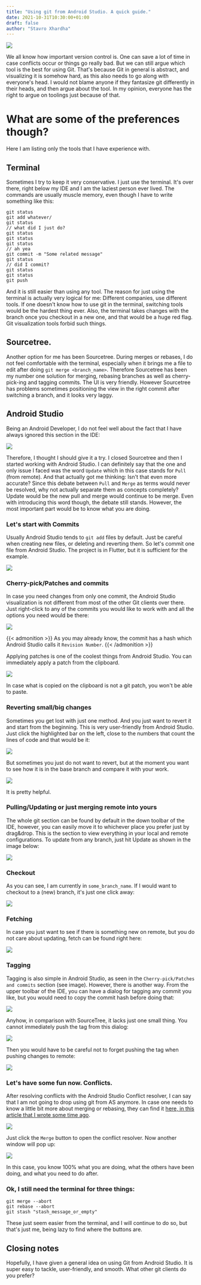 ```yaml
---
title: "Using git from Android Studio. A quick guide."
date: 2021-10-31T10:30:00+01:00
draft: false
author: "Stavro Xhardha"
---
```


![](/images/duck.jpeg)

We all know how important version control is. One can save a lot of time in case conflicts occur or things go really bad. But we can still argue which tool is the best for using Git. That's because Git in general is abstract, and visualizing it is somehow hard, as this also needs to go along with everyone's head. I would not blame anyone if they fantasize git differently in their heads, and then argue about the tool. In my opinion, everyone has the right to argue on toolings just because of that.

# What are some of the preferences though?
Here I am listing only the tools that I have experience with.

## Terminal

Sometimes I try to keep it very conservative. I just use the terminal. It's over there, right below my IDE and I am the laziest person ever lived. The commands are usually muscle memory, even though I have to write something like this:

```
git status
git add whatever/
git status
// what did I just do?
git status
git status
git status
// ah yea
git commit -m "Some related message"
git status
// did I commit?
git status
git status
git push
```

And it is still easier than using any tool. The reason for just using the terminal is actually very logical for me: Different companies, use different tools. If one doesn't know how to use git in the terminal, switching tools would be the hardest thing ever. Also, the terminal takes changes with the branch once you checkout in a new one, and that would be a huge red flag. Git visualization tools forbid such things.

## Sourcetree.
Another option for me has been Sourcetree. During merges or rebases, I do not feel comfortable with the terminal, especially when it brings me a file to edit after doing `git merge <branch_name>`. Therefore Sourcetree has been my number one solution for merging, rebasing branches as well as cherry-pick-ing and tagging commits. The UI is very friendly. However Sourcetree has problems sometimes positioning the view in the right commit after switching a branch, and it looks very laggy.

## Android Studio
Being an Android Developer, I do not feel well about the fact that I have always ignored this section in the IDE:

![](/images/git_as.jpg)

Therefore, I thought I should give it a try. I closed Sourcetree and then I started working with Android Studio. I can definitely say that the one and only issue I faced was
the word `Update` which in this case stands for `Pull` (from remote). And that actually got me thinking: Isn't that even more accurate? Since this debate between `Pull` and `Merge` as terms would never be resolved, why not actually separate them as concepts completely? Update would be the new pull and merge would continue to be merge. Even with introducing this word though, the debate still stands. However, the most important part would be to know what you are doing.

### Let's start with Commits

Usually Android Studio tends to `git add` files by default. Just be careful when creating new files, or deleting and reverting them. So let's commit one file from Android Studio. The project is in Flutter, but it is sufficient for the example. 

![](/images/git_commit_as.png)

### Cherry-pick/Patches and commits

In case you need changes from only one commit, the Android Studio visualization is not different from most of the other Git clients over there. Just right-click to any of the commits you would like to work with and all the options you need would be there:

![](/images/git_branch_operations.png)

{{< admonition >}}
As you may already know, the commit has a hash which Android Studio calls it `Revision Number`.
{{< /admonition >}}

Applying patches is one of the coolest things from Android Studio. You can immediately apply a patch from the clipboard.

![](/images/git_as_patch.png)

In case what is copied on the clipboard is not a git patch, you won't be able to paste.

### Reverting small/big changes

Sometimes you get lost with just one method. And you just want to revert it and start from the beginning. This is very user-friendly from Android Studio. Just click the highlighted bar on the left, close to the numbers that count the lines of code and that would be it:

![](/images/git_as_revert.png)

But sometimes you just do not want to revert, but at the moment you want to see how it is in the base branch and compare it with your work. 

![](/images/git_as_compare.jpg)

It is pretty helpful.

### Pulling/Updating or just merging remote into yours

The whole git section can be found by default in the down toolbar of the IDE, however, you can easily move it to whichever place you prefer just by drag&drop.
This is the section to view everything in your local and remote configurations. To update from any branch, just hit Update as shown in the image below:

![](/images/git_as_update.png)

### Checkout

As you can see, I am currently in `some_branch_name`. If I would want to checkout to a (new) branch, it's just one click away:

![](/images/git_checkout_as.png)

### Fetching

In case you just want to see if there is something new on remote, but you do not care about updating, fetch can be found right here:

![](/images/git_as_fetch.png)

### Tagging

Tagging is also simple in Android Studio, as seen in the `Cherry-pick/Patches and commits` section (see image). However, there is another way. From the upper toolbar of the IDE, you can have a dialog for tagging any commit you like, but you would need to copy the commit hash before doing that:

![](/images/git_new_tag.png)

Anyhow, in comparison with SourceTree, it lacks just one small thing. You cannot immediately push the tag from this dialog:

![](/images/git_tag_no_push.png)

Then you would have to be careful not to forget pushing the tag when pushing changes to remote:

![](/images/git_push_tag_current_branch.png)

### Let's have some fun now. Conflicts.

After resolving conflicts with the Android Studio Conflict resolver, I can say that I am not going to drop using git from AS anymore. In case one needs to know a little bit more about merging or rebasing, they can find it [here, in this article that I wrote some time ago](https://coroutinedispatcher.com/posts/git_me_baby_one_more_time/).

![](/images/git_merge_conflicts.png)

Just click the `Merge` button to open the conflict resolver. Now another window will pop up:

![](/images/git_conflict_resolver.png)

In this case, you know 100% what you are doing, what the others have been doing, and what you need to do after.

### Ok, I still need the terminal for three things:

```
git merge --abort
git rebase --abort
git stash "stash_message_or_empty"
```

These just seem easier from the terminal, and I will continue to do so, but that's just me, being lazy to find where the buttons are.

## Closing notes
Hopefully, I have given a general idea on using Git from Android Studio. It is super easy to tackle, user-friendly, and smooth. What other git clients do you prefer?